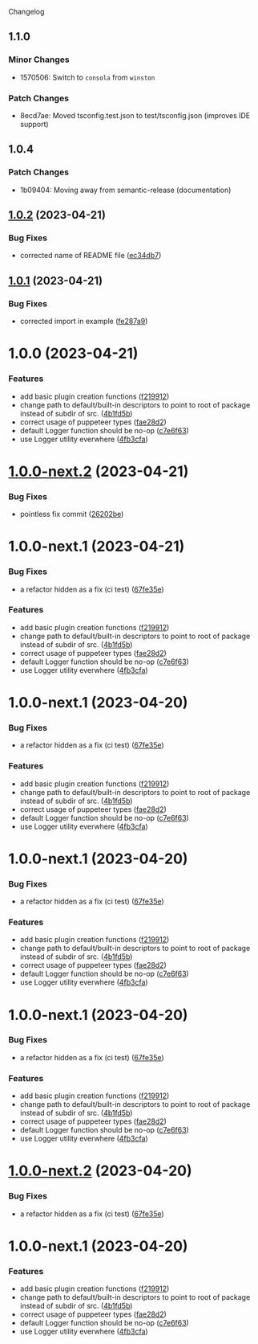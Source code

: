 Changelog

## 1.1.0

### Minor Changes

- 1570506: Switch to `consola` from `winston`

### Patch Changes

- 8ecd7ae: Moved tsconfig.test.json to test/tsconfig.json (improves IDE support)

## 1.0.4

### Patch Changes

- 1b09404: Moving away from semantic-release (documentation)

## [1.0.2](https://github.com/tellus/qualweb-plugin-cmp/compare/v1.0.1...v1.0.2) (2023-04-21)

### Bug Fixes

- corrected name of README file ([ec34db7](https://github.com/tellus/qualweb-plugin-cmp/commit/ec34db7636356544bf2f6f0a75e720ad7c3db828))

## [1.0.1](https://github.com/tellus/qualweb-plugin-cmp/compare/v1.0.0...v1.0.1) (2023-04-21)

### Bug Fixes

- corrected import in example ([fe287a9](https://github.com/tellus/qualweb-plugin-cmp/commit/fe287a94ccbf383ece578328fba1702a5619d0d0))

# 1.0.0 (2023-04-21)

### Features

- add basic plugin creation functions ([f219912](https://github.com/tellus/qualweb-plugin-cmp/commit/f219912ed4ea2134adc4b14759db58222b02a758))
- change path to default/built-in descriptors to point to root of package instead of subdir of src. ([4b1fd5b](https://github.com/tellus/qualweb-plugin-cmp/commit/4b1fd5b7379e63805b988d5e1589d80bbd1c54df))
- correct usage of puppeteer types ([fae28d2](https://github.com/tellus/qualweb-plugin-cmp/commit/fae28d20d2a62ad0ceee8e27ec9fa794b4932818))
- default Logger function should be no-op ([c7e6f63](https://github.com/tellus/qualweb-plugin-cmp/commit/c7e6f631e5bc3f4dd2c911f00a58c8361f96e228))
- use Logger utility everwhere ([4fb3cfa](https://github.com/tellus/qualweb-plugin-cmp/commit/4fb3cfa2fc8ef29d1972fa81b2d60e013745277d))

# [1.0.0-next.2](https://github.com/tellus/qualweb-plugin-cmp/compare/v1.0.0-next.1...v1.0.0-next.2) (2023-04-21)

### Bug Fixes

- pointless fix commit ([26202be](https://github.com/tellus/qualweb-plugin-cmp/commit/26202be0c829631fe7dcc69418ff27e8bc78590d))

# 1.0.0-next.1 (2023-04-21)

### Bug Fixes

- a refactor hidden as a fix (ci test) ([67fe35e](https://github.com/tellus/qualweb-plugin-cmp/commit/67fe35e98275ae3b86e8a21e97b509b6e01da887))

### Features

- add basic plugin creation functions ([f219912](https://github.com/tellus/qualweb-plugin-cmp/commit/f219912ed4ea2134adc4b14759db58222b02a758))
- change path to default/built-in descriptors to point to root of package instead of subdir of src. ([4b1fd5b](https://github.com/tellus/qualweb-plugin-cmp/commit/4b1fd5b7379e63805b988d5e1589d80bbd1c54df))
- correct usage of puppeteer types ([fae28d2](https://github.com/tellus/qualweb-plugin-cmp/commit/fae28d20d2a62ad0ceee8e27ec9fa794b4932818))
- default Logger function should be no-op ([c7e6f63](https://github.com/tellus/qualweb-plugin-cmp/commit/c7e6f631e5bc3f4dd2c911f00a58c8361f96e228))
- use Logger utility everwhere ([4fb3cfa](https://github.com/tellus/qualweb-plugin-cmp/commit/4fb3cfa2fc8ef29d1972fa81b2d60e013745277d))

# 1.0.0-next.1 (2023-04-20)

### Bug Fixes

- a refactor hidden as a fix (ci test) ([67fe35e](https://github.com/inqludeit/qualweb-plugin-cmp/commit/67fe35e98275ae3b86e8a21e97b509b6e01da887))

### Features

- add basic plugin creation functions ([f219912](https://github.com/inqludeit/qualweb-plugin-cmp/commit/f219912ed4ea2134adc4b14759db58222b02a758))
- change path to default/built-in descriptors to point to root of package instead of subdir of src. ([4b1fd5b](https://github.com/inqludeit/qualweb-plugin-cmp/commit/4b1fd5b7379e63805b988d5e1589d80bbd1c54df))
- correct usage of puppeteer types ([fae28d2](https://github.com/inqludeit/qualweb-plugin-cmp/commit/fae28d20d2a62ad0ceee8e27ec9fa794b4932818))
- default Logger function should be no-op ([c7e6f63](https://github.com/inqludeit/qualweb-plugin-cmp/commit/c7e6f631e5bc3f4dd2c911f00a58c8361f96e228))
- use Logger utility everwhere ([4fb3cfa](https://github.com/inqludeit/qualweb-plugin-cmp/commit/4fb3cfa2fc8ef29d1972fa81b2d60e013745277d))

# 1.0.0-next.1 (2023-04-20)

### Bug Fixes

- a refactor hidden as a fix (ci test) ([67fe35e](https://github.com/inqludeit/qualweb-plugin-cmp/commit/67fe35e98275ae3b86e8a21e97b509b6e01da887))

### Features

- add basic plugin creation functions ([f219912](https://github.com/inqludeit/qualweb-plugin-cmp/commit/f219912ed4ea2134adc4b14759db58222b02a758))
- change path to default/built-in descriptors to point to root of package instead of subdir of src. ([4b1fd5b](https://github.com/inqludeit/qualweb-plugin-cmp/commit/4b1fd5b7379e63805b988d5e1589d80bbd1c54df))
- correct usage of puppeteer types ([fae28d2](https://github.com/inqludeit/qualweb-plugin-cmp/commit/fae28d20d2a62ad0ceee8e27ec9fa794b4932818))
- default Logger function should be no-op ([c7e6f63](https://github.com/inqludeit/qualweb-plugin-cmp/commit/c7e6f631e5bc3f4dd2c911f00a58c8361f96e228))
- use Logger utility everwhere ([4fb3cfa](https://github.com/inqludeit/qualweb-plugin-cmp/commit/4fb3cfa2fc8ef29d1972fa81b2d60e013745277d))

# 1.0.0-next.1 (2023-04-20)

### Bug Fixes

- a refactor hidden as a fix (ci test) ([67fe35e](https://github.com/inqludeit/qualweb-plugin-cmp/commit/67fe35e98275ae3b86e8a21e97b509b6e01da887))

### Features

- add basic plugin creation functions ([f219912](https://github.com/inqludeit/qualweb-plugin-cmp/commit/f219912ed4ea2134adc4b14759db58222b02a758))
- change path to default/built-in descriptors to point to root of package instead of subdir of src. ([4b1fd5b](https://github.com/inqludeit/qualweb-plugin-cmp/commit/4b1fd5b7379e63805b988d5e1589d80bbd1c54df))
- correct usage of puppeteer types ([fae28d2](https://github.com/inqludeit/qualweb-plugin-cmp/commit/fae28d20d2a62ad0ceee8e27ec9fa794b4932818))
- default Logger function should be no-op ([c7e6f63](https://github.com/inqludeit/qualweb-plugin-cmp/commit/c7e6f631e5bc3f4dd2c911f00a58c8361f96e228))
- use Logger utility everwhere ([4fb3cfa](https://github.com/inqludeit/qualweb-plugin-cmp/commit/4fb3cfa2fc8ef29d1972fa81b2d60e013745277d))

# [1.0.0-next.2](https://github.com/inqludeit/qualweb-plugin-cmp/compare/v1.0.0-next.1...v1.0.0-next.2) (2023-04-20)

### Bug Fixes

- a refactor hidden as a fix (ci test) ([67fe35e](https://github.com/inqludeit/qualweb-plugin-cmp/commit/67fe35e98275ae3b86e8a21e97b509b6e01da887))

# 1.0.0-next.1 (2023-04-20)

### Features

- add basic plugin creation functions ([f219912](https://github.com/inqludeit/qualweb-plugin-cmp/commit/f219912ed4ea2134adc4b14759db58222b02a758))
- change path to default/built-in descriptors to point to root of package instead of subdir of src. ([4b1fd5b](https://github.com/inqludeit/qualweb-plugin-cmp/commit/4b1fd5b7379e63805b988d5e1589d80bbd1c54df))
- correct usage of puppeteer types ([fae28d2](https://github.com/inqludeit/qualweb-plugin-cmp/commit/fae28d20d2a62ad0ceee8e27ec9fa794b4932818))
- default Logger function should be no-op ([c7e6f63](https://github.com/inqludeit/qualweb-plugin-cmp/commit/c7e6f631e5bc3f4dd2c911f00a58c8361f96e228))
- use Logger utility everwhere ([4fb3cfa](https://github.com/inqludeit/qualweb-plugin-cmp/commit/4fb3cfa2fc8ef29d1972fa81b2d60e013745277d))
